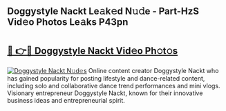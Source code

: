 ## Doggystyle Nackt Le𝚊k𝚎d N𝚞𝚍e - Part-HzS Vid𝚎o Photos Le𝚊ks P43pn

# <h2><a href="http://fb6fgg.evod.top/?m=Doggystyle+Nackt">🔗 👉🔴 Doggystyle Nackt Vid𝚎o Ph𝚘t𝚘s</a></h2>

[![Doggystyle Nackt N𝚞d𝚎s](https://i.imgur.com/8V9OHl7.gif)](http://fb6fgg.evod.top/?m=Doggystyle+Nackt)
Online content creator Doggystyle Nackt who has gained popularity for posting lifestyle and dance-related content, including solo and collaborative dance trend performances and mini vlogs. Visionary entrepreneur Doggystyle Nackt, known for their innovative business ideas and entrepreneurial spirit. 
